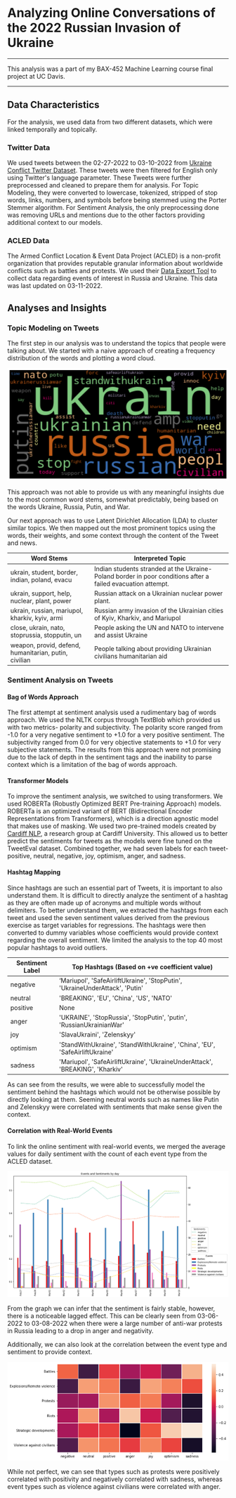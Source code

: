 # Analyzing Online Conversations of the 2022 Russian Invasion of Ukraine
---

This analysis was a part of my BAX-452 Machine Learning course final project at UC Davis.

---

## Data Characteristics

For the analysis, we used data from two different datasets, which were linked temporally and topically.

### Twitter Data

We used tweets between the 02-27-2022 to 03-10-2022 from [Ukraine Conflict Twitter Dataset](https://www.kaggle.com/datasets/bwandowando/ukraine-russian-crisis-twitter-dataset-1-2-m-rows). These tweets were then filtered for English only using Twitter's language parameter. These Tweets were further preprocessed and cleaned to prepare them for analysis. For Topic Modeling, they were converted to lowercase, tokenized, stripped of stop words, links, numbers, and symbols before being stemmed using the Porter Stemmer algorithm. For Sentiment Analysis, the only preprocessing done was removing URLs and mentions due to the other factors providing additional context to our models.

### ACLED Data

The Armed Conflict Location & Event Data Project (ACLED) is a non-profit organization that provides reputable granular information about worldwide conflicts such as battles and protests. We used their [Data Export Tool](https://acleddata.com/data-export-tool/) to collect data regarding events of interest in Russia and Ukraine. This data was last updated on 03-11-2022.

## Analyses and Insights

### Topic Modeling on Tweets

The first step in our analysis was to understand the topics that people were talking about. We started with a naive approach of creating a frequency distribution of the words and plotting a word cloud.

![Wordcloud](assets/image1.png)

This approach was not able to provide us with any meaningful insights due to the most common word stems, somewhat predictably, being based on the words Ukraine, Russia, Putin, and War.

Our next approach was to use Latent Dirichlet Allocation (LDA) to cluster similar topics. We then mapped out the most prominent topics using the words, their weights, and some context through the content of the Tweet and news.

| Word Stems                                            | Interpreted Topic                                                                                           |
| ----------------------------------------------------- | ----------------------------------------------------------------------------------------------------------- |
| ukrain, student, border, indian, poland, evacu        | Indian students stranded at the Ukraine-Poland border in poor conditions after a failed evacuation attempt. |
| ukrain, support, help, nuclear, plant, power          | Russian attack on a Ukrainian nuclear power plant.                                                          |
| ukrain, russian, mariupol, kharkiv, kyiv, armi        | Russian army invasion of the Ukrainian cities of Kyiv, Kharkiv, and Mariupol                                |
| close, ukrain, nato, stoprussia, stopputin, un        | People asking the UN and NATO to intervene and assist Ukraine                                               |
| weapon, provid, defend, humanitarian, putin, civilian | People talking about providing Ukrainian civilians humanitarian aid                                         |

### Sentiment Analysis on Tweets

#### Bag of Words Approach

The first attempt at sentiment analysis used a rudimentary bag of words approach. We used the NLTK corpus through TextBlob which provided us with two metrics- polarity and subjectivity. The polarity score ranged from -1.0 for a very negative sentiment to +1.0 for a very positive sentiment. The subjectivity ranged from 0.0 for very objective statements to +1.0 for very subjective statements. The results from this approach were not promising due to the lack of depth in the sentiment tags and the inability to parse context which is a limitation of the bag of words approach.

#### Transformer Models

To improve the sentiment analysis, we switched to using transformers. We used ROBERTa (Robustly Optimized BERT Pre-training Approach) models. ROBERTa is an optimized variant of BERT (Bidirectional Encoder Representations from Transformers), which is a direction agnostic model that makes use of masking. We used two pre-trained models created by [Cardiff NLP](https://huggingface.co/cardiffnlp), a research group at Cardiff University. This allowed us to better predict the sentiments for tweets as the models were fine tuned on the TweetEval dataset. Combined together, we had seven labels for each tweet- positive, neutral, negative, joy, optimism, anger, and sadness.

#### Hashtag Mapping

Since hashtags are such an essential part of Tweets, it is important to also understand them. It is difficult to directly analyze the sentiment of a hashtag as they are often made up of acronyms and multiple words without delimiters. To better understand them, we extracted the hashtags from each tweet and used the seven sentiment values derived from the previous exercise as target variables for regressions. The hashtags were then converted to dummy variables whose coefficients would provide context regarding the overall sentiment. We limited the analysis to the top 40 most popular hashtags to avoid outliers.

| Sentiment Label | Top Hashtags (Based on +ve coefficient value)                                 |
| --------------- | ----------------------------------------------------------------------------- |
| negative        | ‘Mariupol', 'SafeAirliftUkraine', 'StopPutin', 'UkraineUnderAttack', 'Putin'  |
| neutral         | 'BREAKING', 'EU', 'China', 'US', 'NATO'                                       |
| positive        | None                                                                          |
| anger           | 'UKRAINE', 'StopRussia', 'StopPutin', 'putin', 'RussianUkrainianWar'          |
| joy             | 'SlavaUkraini', 'Zelenskyy'                                                   |
| optimism        | 'StandWithUkraine', 'StandWithUkraine️', 'China', 'EU', 'SafeAirliftUkraine'  |
| sadness         | 'Mariupol', 'SafeAirliftUkraine', 'UkraineUnderAttack', 'BREAKING', 'Kharkiv' |

As can see from the results, we were able to successfully model the sentiment behind the hashtags which would not be otherwise possible by directly looking at them. Seeming neutral words such as names like Putin and Zelenskyy were correlated with sentiments that make sense given the context.

#### Correlation with Real-World Events

To link the online sentiment with real-world events, we merged the average values for daily sentiment with the count of each event type from the ACLED dataset.

![Correlation graph](assets/image2.png)

From the graph we can infer that the sentiment is fairly stable, however, there is a noticeable lagged effect. This can be clearly seen from 03-06-2022 to 03-08-2022 when there were a large number of anti-war protests in Russia leading to a drop in anger and negativity.

Additionally, we can also look at the correlation between the event type and sentiment to provide context.

![Heatmap](assets/image3.png)

While not perfect, we can see that  types such as protests were positively correlated with positivity and negatively correlated with sadness, whereas event types such as violence against civilians were correlated with anger.
